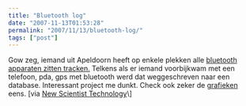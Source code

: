 ```yaml
---
title: "Bluetooth log"
date: "2007-11-13T01:53:28"
permalink: "2007/11/13/bluetooth-log/"
tags: ["post"]
---
```

Gow zeg, iemand uit Apeldoorn heeft op enkele plekken alle [bluetooth apparaten zitten tracken.](http://www.bluetoothtracking.org/ "http://www.bluetoothtracking.org/") Telkens als er iemand voorbijkwam met een telefoon, pda, gps met bluetooth werd dat weggeschreven naar een database. Interessant project me dunkt. Check ook zeker de [grafieken](http://www.bluetoothtracking.org/stats.shtml "http://www.bluetoothtracking.org/stats.shtml") eens. \[via [New Scientist Technology](http://www.newscientist.com/blog/technology/2007/11/connecting-with-your-community.html "http://www.newscientist.com/blog/technology/2007/11/connecting-with-your-community.html")\]
